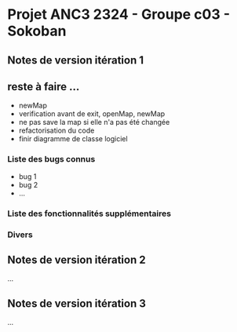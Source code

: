 # Projet ANC3 2324 - Groupe c03 - Sokoban

## Notes de version itération 1
## reste à faire ...
* newMap
* verification avant de exit, openMap, newMap
* ne pas save la map si elle n'a pas été changée
* refactorisation du code
* finir diagramme de classe logiciel

### Liste des bugs connus

* bug 1
* bug 2
* ...

### Liste des fonctionnalités supplémentaires

### Divers

## Notes de version itération 2

...

## Notes de version itération 3

...